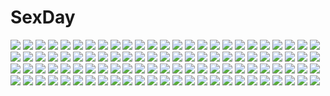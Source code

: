# SexDay
![](https://konachan.com/image/9baa32680bb3668922032eea47421339/Konachan.com%20-%2080238%20kafu%20mabinogi%20nao%20nude%20valentine.jpg)
![](https://konachan.com/jpeg/721377077592c61fb99cc9c36a7daf1a/Konachan.com%20-%20271634%20ass%20bikini%20blush%20camera%20demon%20fang%20food%20grim_aloe%20horns%20ice_cream%20loli%20long_hair%20navel%20popsicle%20swimsuit%20tail%20thighhighs%20twintails%20white_hair%20wings.jpg)
![](https://konachan.com/image/892bb8f003cf2812d288a9ead3fb32c6/Konachan.com%20-%2012041%20christmas%20cuffs_%28studio%29%20kiriyama_sakura%20sakura_musubi%20sera_karen.jpg)
![](https://konachan.com/jpeg/1b8a24b36aa95b6a76536a8f379dc6c9/Konachan.com%20-%20228374%20ass%20breasts%20garter_belt%20jyt%20nipples%20panties%20rem_%28re%3Azero%29%20stockings%20thighhighs%20third-party_edit%20topless%20underwear%20white.jpg)
![](https://konachan.com/image/7b6b0dbe633b703b765ca0b8a5af0f8d/Konachan.com%20-%20107041%20kagamine_len%20kagamine_rin%20male%20ryou_%28fallxalice%29%20vocaloid.jpg)
![](https://konachan.com/image/1510433700c3a2a2c51555af811b799e/Konachan.com%20-%2057576%20shining_tears_x_wind%20tagme.jpg)
![](https://konachan.com/image/1627465ec0a536be708519c3977f12de/Konachan.com%20-%206542%20asakura_ryouko%20kimidori_emiri%20nagato_yuki%20school_uniform%20suzumiya_haruhi_no_yuutsu.jpg)
![](https://konachan.com/jpeg/438fc08108620f9578c23b584b289bc4/Konachan.com%20-%20298874%20blush%20bow%20breasts%20brown_eyes%20brown_hair%20cleavage%20couch%20hug%20loli%20long_hair%20male%20original%20pokachu%20short_hair%20twintails.jpg)
![](https://konachan.com/image/80467d84c47da4f39cb60904b6eff220/Konachan.com%20-%2055823%20air%20kamio_misuzu%20shinia%20sky.jpg)
![](https://konachan.com/image/2de50f9f6f9b67b5865ab603da4377cc/Konachan.com%20-%2022060%20aika_s_granzchesta%20alice_carroll%20alicia_florence%20aria%20aria_pokoteng%20mizunashi_akari.jpg)
![](https://konachan.com/image/f905b1011ee3f15082ea6bd2ef5f0239/Konachan.com%20-%20288076%20aqua_eyes%20aqua_hair%20flowers%20gloves%20hatsune_miku%20kiwikong%20long_hair%20magical_mirai_%28vocaloid%29%20signed%20twintails%20vocaloid.jpg)
![](https://konachan.com/jpeg/16e881a487556c1c3ed5627241bb0bd0/Konachan.com%20-%20253688%20anus%20blue_eyes%20blush%20breasts%20fingering%20game_cg%20green_eyes%20halloween%20long_hair%20nipples%20nude%20purple_hair%20pussy%20thighhighs%20uncensored%20wanaca%20white%20yuri.jpg)
![](https://konachan.com/image/fe2bcb9f4d24a78bdbaffed3edb23ead/Konachan.com%20-%20161341%202girls%20blonde_hair%20hug%20kazeno%20original%20pantyhose%20thighhighs%20twintails.jpg)
![](https://konachan.com/jpeg/d42d77eb02863f9bd10e6aa5e6f40410/Konachan.com%20-%20294819%20game_cg%20gray_eyes%20gray_hair%20japanese_clothes%20katahira_yuuna%20minamihama_yoriko%20more_%28company%29%20swallowtail%20yukata.jpg)
![](https://konachan.com/jpeg/87ef2ab2b9e231c5a6951ed92418be0c/Konachan.com%20-%2036488%20christmas%20koutaro%20nijiiro_zakura%20tagme.jpg)
![](https://konachan.com/jpeg/900cd44e8903cc9c1898d8820af97c4d/Konachan.com%20-%20247042%20annin_doufu%20idolmaster%20idolmaster_cinderella_girls%20idolmaster_cinderella_girls_starlight_stage%20mizumoto_yukari%20nakano_yuka%20shiina_noriko.jpg)
![](https://konachan.com/jpeg/1337ab89afc4428391524abda2f351e6/Konachan.com%20-%20241746%20annin_doufu%20brown_eyes%20brown_hair%20clouds%20fan%20flowers%20idolmaster%20japanese_clothes%20moon%20night%20petals%20shiomi_shuuko%20short_hair%20sky%20wink.jpg)
![](https://konachan.com/jpeg/de62b530d20ee0d235d124e7688daa26/Konachan.com%20-%20183466%20blue_eyes%20blue_hair%20blush%20hatsune_miku%20leek%20long_hair%20mamemameusausa%20pantyhose%20vocaloid%20white.jpg)
![](https://konachan.com/jpeg/ebd1f63c3daf679c56c77102d2dda81a/Konachan.com%20-%20163381%202girls%20blonde_hair%20blue_eyes%20blush%20chibi%20headband%20komowata_haruka%20kurimiya_mikan%20leaves%20long_hair%20pink_eyes%20pink_hair%20ribbons%20tsukioka_izumi%20whirlpool.jpg)
![](https://konachan.com/image/7051101923848d209665ff863bc75785/Konachan.com%20-%2090064%20all_male%20blonde_hair%20blue_eyes%20densetsu_no_yuusha_no_densetsu%20lucile_eris%20male.jpg)
![](https://konachan.com/jpeg/5ec45d0b7e8553b3daefe77a23a7a81f/Konachan.com%20-%20285447%20black_hair%20bow%20goback%20hakurei_reimu%20japanese_clothes%20long_hair%20miko%20moon%20red_eyes%20touhou%20tree.jpg)
![](https://konachan.com/image/dedadb07ffc0ac456b19506a8d63ae45/Konachan.com%20-%20108962%20black_hair%20blue_eyes%20blush%20close%20garyljq%20kamisama_no_memo_chou%20shionji_yuuko.jpg)
![](https://konachan.com/image/d79dd4ba7b9eb55672c47327b17a26dd/Konachan.com%20-%204984%20purple_software%20school_swimsuit%20swimsuit.jpg)
![](https://konachan.com/image/b203811b56e282e167157aa7489419fe/Konachan.com%20-%20270885%20original%20polychromatic%20tagme_%28artist%29.jpg)
![](https://konachan.com/image/d8236b2d2f544955567b6d23744d4699/Konachan.com%20-%20181478%20anthropomorphism%20bicolored_eyes%20original%20white_hair%20yoshino_ryou.jpg)
![](https://konachan.com/image/247c3023327863e12d8e481bd55b6388/Konachan.com%20-%20230967%20animal_ears%20ass%20blush%20cameltoe%20fate_extra%20fate_%28series%29%20foxgirl%20long_hair%20panties%20pink_hair%20sound_tamashi%20tail%20underwear%20yellow_eyes.jpg)
![](https://konachan.com/jpeg/92984b53559c8798ba25a17f213046ef/Konachan.com%20-%20133735%20ass%20bed%20blush%20breasts%20censored%20dekakute_ecchi_na_ore_no_ane%20game_cg%20maid%20nipples%20nopan%20penis%20pussy%20thighhighs.jpg)
![](https://konachan.com/jpeg/dafaafa993be4e1ff7352a112342872f/Konachan.com%20-%2021135%20blonde_hair%20blue_eyes%20cutey_honey.jpg)
![](https://konachan.com/image/6fca2d5570bb241e567874a6ba5c40c2/Konachan.com%20-%2094535%20nekomura_iroha%20vocaloid.jpg)
![](https://konachan.com/jpeg/329bf20f1c469391a6a8d2ba4b484579/Konachan.com%20-%20304788%20baku_ph%20blue_eyes%20book%20bow%20brown_hair%20doll%20dress%20hanako_chloe%20hat%20kazama_chieru%20loli%20long_hair%20pantyhose%20princess_connect%21%20shingyouji_yuni%20twintails.jpg)
![](https://konachan.com/jpeg/4ea70bcce755e41788d60d9975d4f751/Konachan.com%20-%20233688%20aqua_eyes%20blush%20breasts%20censored%20cum%20game_cg%20garter_belt%20long_hair%20moonstone%20nipples%20no_bra%20nopan%20penis%20pink_hair%20pussy%20pussy_juice%20sex%20wet.jpg)
![](https://konachan.com/jpeg/b6918a1ae86456c9176a5a83554d8cce/Konachan.com%20-%20137088%20brown_hair%20gia%20gray%20knife%20original%20red_eyes%20short_hair.jpg)
![](https://konachan.com/jpeg/fb050dcf070a85416b4844e4078e576e/Konachan.com%20-%2031178%20breasts%20censored%20game_cg%20lyrical_lyric%20marmalade%20mikeou%20nude%20pussy.jpg)
![](https://konachan.com/jpeg/9783d5d9ad886ae6cef4d1680682cd70/Konachan.com%20-%20283630%202girls%20blonde_hair%20braids%20dress%20elbow_gloves%20flowers%20gloves%20gray_hair%20hat%20hug%20kiss%20long_hair%20muike%20petals%20ruins%20shoujo_ai%20wedding%20wedding_attire.jpg)
![](https://konachan.com/image/d261a41493dd99f5b01734d89631f057/Konachan.com%20-%2053714%20bikini%20blue_eyes%20minagi_tsumuji%20natsuiro_straight%20pink_hair%20swimsuit.jpg)
![](https://konachan.com/image/1058d2847272146c34ec6bdd0b73b7a9/Konachan.com%20-%20297263%20book%20brown_hair%20clouds%20hat%20original%20phone%20purple_eyes%20school_uniform%20short_hair%20skirt%20sky%20tagme_%28artist%29.jpg)
![](https://konachan.com/jpeg/035da55aaaf7d4f7e750c9c1546b697e/Konachan.com%20-%2069817%20breasts%20cleavage%20clouds%20eyepatch%20food%20game_cg%20green_eyes%20hanasaki_uri%20okina_korun%20purple_hair%20short_hair%20sky%20skyfish%20swimsuit%20tree%20yellow_eyes.jpg)
![](https://konachan.com/image/c9c72c3ab9f99155d4cc3be335f1d4fa/Konachan.com%20-%20190060%20aldnoah.zero%20asseylum_vers_allusia%20ball%20barefoot%20beach%20bikini%20blonde_hair%20breasts%20cleavage%20green_eyes%20l.bou%20swimsuit.jpg)
![](https://konachan.com/image/5a1565f89755aaf196249434e0fc5895/Konachan.com%20-%20206708%20all_male%20armor%20atemu%20bleach%20crossover%20death_note%20dragonball%20glasses%20male%20naruto%20narutocuhh%20one_piece%20ryuk%20son_goku%20sword%20weapon%20wings%20yu-gi-oh.jpg)
![](https://konachan.com/jpeg/e90e33abfd50238091fe9e2049aa59fd/Konachan.com%20-%20291586%20building%20green_eyes%20green_hair%20hatsune_miku%20japanese_clothes%20kimono%20long_hair%20reflection%20skirt%20thighhighs%20tie%20tree%20twintails%20vocaloid%20water%20yorarry.jpg)
![](https://konachan.com/image/34019880e85770fac12a2f28e3db3f12/Konachan.com%20-%20287961%20building%20city%20clouds%20grass%20hankachi_%28okayama012%29%20nobody%20original%20scenic%20sky%20stairs%20train%20tree.jpg)
![](https://konachan.com/image/5fc14514983df32b3df2e8cf337e51c0/Konachan.com%20-%20102898%202girls%20akemi_homura%20bow%20bow_%28weapon%29%20kaname_madoka%20long_hair%20mahou_shoujo_madoka_magica%20pink_hair%20ultimate_madoka%20weapon%20wings.jpg)
![](https://konachan.com/image/6c2fd46c3ae93f7af5062460101f48f3/Konachan.com%20-%2070515%20hatsune_miku%20thighhighs%20twintails%20vocaloid%20world_is_mine_%28vocaloid%29.jpg)
![](https://konachan.com/image/e8499969730acf1489f64bc192b19fea/Konachan.com%20-%2014832%20ass%20tagme.jpg)
![](https://konachan.com/image/a0d2e5029ac64400f70e44de775700ea/Konachan.com%20-%2054932%20kumoi_ichirin%20touhou%20unzan.jpg)
![](https://konachan.com/image/02436de45a1094c6cc63490715626e69/Konachan.com%20-%2015693%20tagme.jpg)
![](https://konachan.com/jpeg/43e7b7b8bce693b4f7e5300b353cab98/Konachan.com%20-%2068568%20mahou_shoujo_lyrical_nanoha%20mahou_shoujo_lyrical_nanoha_a%27s%20mahou_shoujo_lyrical_nanoha_strikers%20reinforce%20reinforce_zwei%20thighhighs.jpg)
![](https://konachan.com/jpeg/7b8f346d23b3ffc86b534571d9b7bc4f/Konachan.com%20-%20147190%20beach%20bikini%20breasts%20chikotam%20cleavage%20game_cg%20group%20hat%20kashima_hibari%20koiiro_marriage%20maid%20marmalade%20navel%20sasorigatame%20swimsuit%20takamiya_kuon.jpg)
![](https://konachan.com/jpeg/34974aa414800ae7d803dda5131bca71/Konachan.com%20-%2099941%202girls%20apron%20blue_eyes%20hikage_eiji%20koihime_musou%20long_hair%20purple_hair%20sonken%20sonshoukou.jpg)
![](https://konachan.com/image/98676242ba3fef981e604d04520d707a/Konachan.com%20-%2038833%20gouen_no_soleil%20nanashiki_rin%20nipples%20skyfish.jpg)
![](https://konachan.com/image/793687db7f9c660f5a178956abc877bc/Konachan.com%20-%2058582%20blonde_hair%20blue_eyes%20doll%20dress%20original%20stars.jpg)
![](https://konachan.com/jpeg/269045413a4034ecc6d442b8925b2be1/Konachan.com%20-%20205813%20blush%20breasts%20game_cg%20gray_hair%20grune%20pussy%20red_eyes%20spread_legs%20spread_pussy%20tagme_%28character%29%20tengoku_hime%20thighhighs%20twintails%20uncensored.jpg)
![](https://konachan.com/jpeg/f38c8ad2ef00936b29742e0e9ce47107/Konachan.com%20-%20205415%20bicolored_eyes%20cameltoe%20date_a_live%20dress%20goth-loli%20gun%20itsuka_shidou%20lolita_fashion%20panties%20school_uniform%20sky%20underwear%20upskirt%20weapon.jpg)
![](https://konachan.com/image/dee18c1dd06c8481d8c4d8b3b68a06b2/Konachan.com%20-%20298927%20barefoot%20breasts%20brown_hair%20dark_skin%20erect_nipples%20glasses%20green_eyes%20long_hair%20no_bra%20nopan%20original%20pack_er_5.jpg)
![](https://konachan.com/image/99bbc45ac0fae309d37ae566fe4434b0/Konachan.com%20-%2053546%20asahina_mikuru%20asakura_ryouko%20chibi%20crossover%20hirasawa_yui%20k-on%21%20nagato_yuki%20nishiya_futoshi%20signed%20suzumiya_haruhi%20tsuruya%20vector%20watermark.jpg)
![](https://konachan.com/jpeg/df66d7cd8d9a156e5973b6c2828596d1/Konachan.com%20-%20240649%20brown_eyes%20brown_hair%20chacha_%28fate_grand_order%29%20fate_grand_order%20fate_%28series%29%20fire%20gloves%20hat%20long_hair%20morokoshi_%28tekku%29%20sword%20weapon.jpg)
![](https://konachan.com/image/7fa7e5c4ccea72c0eec321a32b172bca/Konachan.com%20-%20126204%20animal%20brown_hair%20collar%20fire%20gloves%20group%20hat%20headband%20long_hair%20original%20pink_eyes%20red_eyes%20short_hair%20socks%20sword%20tiger%20weapon%20white_hair.jpg)
![](https://konachan.com/jpeg/0c4a48dad0c80e25114dc3b97998ca6c/Konachan.com%20-%20103162%20aiyoku_no_eustia%20bekkankou%20eustia_astraea%20pink_hair%20purple_eyes%20school_uniform.jpg)
![](https://konachan.com/image/925ae9c5ab5969e1e49e9030179e6fa6/Konachan.com%20-%20116396%20breast_hold%20fingering%20masturbation%20navel%20nude%20original%20pussy%20pussy_juice%20thighhighs%20uncensored.jpg)
![](https://konachan.com/jpeg/8154cff1e4bf96116f4c2f966dc2470c/Konachan.com%20-%20139899%20barefoot%20blonde_hair%20blush%20breast_hold%20breasts%20futsuno_fantasy%20game_cg%20green_eyes%20ichiyou_moka%20long_hair%20nipples%20wet.jpg)
![](https://konachan.com/jpeg/0c23dce03f5bf314729b8efc0a4688cc/Konachan.com%20-%20136388%20game_cg%20kazama_minto%20sakura_no_reply.jpg)
![](https://konachan.com/image/feba072df56910dfb2d8473ccce6ed05/Konachan.com%20-%2038896%202girls%20barefoot%20blush%20censored%20fingering%20green_hair%20headdress%20maid%20nopan%20panties%20pussy%20ribbons%20short_hair%20skyfish%20spread_legs%20underwear%20wet%20yuri.jpg)
![](https://konachan.com/jpeg/15729e181ce7fb421e99b3470509f7d3/Konachan.com%20-%20188686%20animal_ears%20bandaid%20blush%20breasts%20catgirl%20hinokami_suzuka%20kuzuryuu_tooko%20logo%20luciela_purodia%20nipples%20nude%20shidou_miya%20shidou_nia%20sword%20tail%20weapon.jpg)
![](https://konachan.com/image/4a1a07a966631733b860eee1c3db6938/Konachan.com%20-%2080681%20aikawa_arisa%20joi-san_no_oiitsuke%21%21%20jpeg_artifacts%20nipples%20no_bra%20nopan%20shirt_lift.jpg)
![](https://konachan.com/image/511108411b7371740f4856ebaa43de6e/Konachan.com%20-%20241236%20aqua_eyes%20ball%20barefoot%20beach%20bikini%20blush%20breasts%20bubbles%20clouds%20fang%20headband%20l.bou%20navel%20pink_eyes%20ribbons%20sky%20swimsuit%20twintails%20water%20wink.jpg)
![](https://konachan.com/image/56cbe85b5387b1c102c555c175e3a7a6/Konachan.com%20-%20153602%20ass%20bed%20black_hair%20cameltoe%20latale%20liz_%28latale%29%20pantyhose%20red_eyes%20short_hair%20zi-shot.jpg)
![](https://konachan.com/image/7bfca221dce6f11abfc5a4f9819f3519/Konachan.com%20-%2073670%20kagamine_len%20kagamine_rin%20male%20vocaloid.jpg)
![](https://konachan.com/jpeg/522cfd79955ff0987de8d5a8afb2af18/Konachan.com%20-%20129899%20ben-to%20mino106%20pantyhose%20short_hair%20tagme%20white%20yarizui_sen.jpg)
![](https://konachan.com/image/2c4e2e0c8511360a3edf9cdc3e6f3c80/Konachan.com%20-%20144978%20blue_eyes%20blue_hair%20original%20scan%20see_through%20skirt%20train%20tree%20vania600%20water.jpg)
![](https://konachan.com/jpeg/007f93b81d7e918186d1544e885dad0d/Konachan.com%20-%20144552%20alcot%20bath%20bathtub%20black_hair%20blue_eyes%20breasts%20game_cg%20hondou_ayano%20long_hair%20naka_no_hito_nado_inai%20narumi_yuu%20nipples%20nude%20towel%20water%20wet.jpg)
![](https://konachan.com/image/ad84b3502fcb765627a722034b6477f2/Konachan.com%20-%2081689%20blonde_hair%20blue_hair%20doll%20dress%20echo%20fireworks%20flowers%20oz_vessalius%20pandora_hearts%20ribbons%20signed.jpg)
![](https://konachan.com/image/90b64ed1309cf6673de82a22a963dd87/Konachan.com%20-%20281040%20all_male%20animal%20bow_%28weapon%29%20cape%20dark_souls%20dark_sun_gwyndolin%20dress%20earrame%20headdress%20long_hair%20male%20snake%20weapon%20white_hair.jpg)
![](https://konachan.com/image/8dba2a27bf5de9707fcefb97f1b8c695/Konachan.com%20-%20166560%20aqua_hair%20blue_eyes%20blush%20calendar%20clouds%20flowers%20hatsune_miku%20kinusagi%20long_hair%20navel%20petals%20shorts%20sky%20sunflower%20twintails%20vocaloid.jpg)
![](https://konachan.com/image/05d28f02ca4b977635c6d7e2800cf54a/Konachan.com%20-%2082877%20armor%20blonde_hair%20blue_eyes%20cross%20panties%20sword%20tagme%20thighhighs%20underwear%20weapon.jpg)
![](https://konachan.com/image/226ec95b7f0fa46de90943bf29922bd9/Konachan.com%20-%20106467%20gun%20hidan_no_aria%20kanzaki_h_aria%20long_hair%20pink_hair%20red_eyes%20twintails%20weapon.jpg)
![](https://konachan.com/jpeg/2fab744addfa36292532a96e60cab6ae/Konachan.com%20-%20295531%20animal_ears%20breasts%20catgirl%20cleavage%20dress%20flowers%20long_hair%20moon%20night%20original%20ppyono%20see_through%20stars%20summer_dress.jpg)
![](https://konachan.com/image/f7356c5b7d7124351b919fadda038c9d/Konachan.com%20-%20301690%20blush%20breasts%20fang%20idolmaster%20idolmaster_cinderella_girls%20nude%20pink_eyes%20pink_hair%20ponytail%20short_hair%20towel%20white%20yoshikita_popuri%20yumemi_riamu.jpg)
![](https://konachan.com/image/118823524ce33724901eb4823c3810db/Konachan.com%20-%20236592%20aqua_eyes%20breasts%20censored%20cum%20fellatio%20highschool_dxd%20long_hair%20navel%20nipples%20nude%20paizuri%20penis%20pubic_hair%20pussy%20red_hair%20rias_gremory%20sex.jpg)
![](https://konachan.com/jpeg/2b55951f8e5a4de9ead7f1409b2ef673/Konachan.com%20-%20259222%20anthropomorphism%20azur_lane%20blonde_hair%20cape%20gloves%20kneehighs%20long_hair%20orange_eyes%20panties%20parody%20skirt%20sunglasses%20thighhighs%20underwear.jpg)
![](https://konachan.com/image/43fcd186f050e1736a73fcef3e78a512/Konachan.com%20-%2030760%20circus.jpg)
![](https://konachan.com/image/fb0e691321d6f657edeffa7700026cb6/Konachan.com%20-%20156187%20black_hair%20brown_eyes%20brown_hair%20cape%20food%20gray_hair%20green_eyes%20index%20long_hair%20necklace%20nun%20short_hair%20skirt%20sunglasses%20twintails%20umbrella.jpg)
![](https://konachan.com/image/27de5705ad934e161a7f7a8076653782/Konachan.com%20-%20199038%20boots%20building%20cape%20city%20original%20pixiv_fantasia%20polychromatic%20purple_hair%20red_eyes%20sishenfan%20smoking%20watermark.jpg)
![](https://konachan.com/image/6db069f76142aa51f55d24b8624295f4/Konachan.com%20-%20272955%20blush%20brown_hair%20flowers%20long_hair%20navel%20neiless_nero%20original%20red_eyes%20ribbons%20skirt.jpg)
![](https://konachan.com/image/533ed18c298058a6660194caccd01921/Konachan.com%20-%20122719%20kamikita_komari%20little_busters%21%20sakura_neko%20school_uniform%20white%20wink.jpg)
![](https://konachan.com/jpeg/0610398fb08322634cd7cb9edc5c3bfc/Konachan.com%20-%20171732%20aragaki_wakana%20bed%20bra%20brown_hair%20ensemble_%28company%29%20game_cg%20green_eyes%20kimishima_ao%20long_hair%20mahara_aoi%20male%20pajamas%20trap%20twintails%20underwear.jpg)
![](https://konachan.com/jpeg/24f2e7182117eafa9e15004a13c3912b/Konachan.com%20-%20258672%20brown_hair%20close%20gloves%20green_eyes%20hinoshita_akame%20idolmaster%20idolmaster_cinderella_girls%20long_hair%20scarf%20shibuya_rin.jpg)
![](https://konachan.com/image/7379f30db83f5d4bf7481a13c827de24/Konachan.com%20-%206033%20blonde_hair%20blush%20bra%20breasts%20cleavage%20panties%20sawachika_eri%20school_rumble%20underwear.jpg)
![](https://konachan.com/image/9e93ace837d790737a7c3f3301b67cca/Konachan.com%20-%20128718%202girls%20araragi_karen%20black_eyes%20black_hair%20breasts%20brown_eyes%20brown_hair%20censored%20long_hair%20nipples%20nopan%20shirt_lift%20short_hair%20sketch%20thighhighs.jpg)
![](https://konachan.com/image/e0e8bc0ab9825c893813ebe04aca91fd/Konachan.com%20-%20235917%20blonde_hair%20blue_eyes%20blue_hair%20bow%20bunny_ears%20dress%20gloves%20group%20long_hair%20pink_eyes%20pink_hair%20precure%20purple_eyes%20purple_hair%20red_eyes%20red_hair%20wink.jpg)
![](https://konachan.com/image/b615320e10d3c0b38cb844389166d0c8/Konachan.com%20-%20256856%20blonde_hair%20boots%20bow%20cherry_blossoms%20fate_grand_order%20fate_%28series%29%20flowers%20japanese_clothes%20katana%20okita_souji_%28fate%29%20sword%20toosaka_asagi%20weapon.jpg)
![](https://konachan.com/image/1f4ebfb57c7ac17a0eb8fa0f3e2e5dac/Konachan.com%20-%2023318%20mai-hime%20tokiha_mai.jpg)
![](https://konachan.com/image/6f1b343c92e03c58aa2957cde80e5fb5/Konachan.com%20-%2013994%20club_maniax%20pink%20tagme%20yusaka.jpg)
![](https://konachan.com/image/84d018d2d5b938f7f0c26a88868453dd/Konachan.com%20-%20294769%20anthropomorphism%20blush%20drink%20girls_frontline%20hakua_mill%20headphones%20m200_%28girls_frontline%29%20rooftop%20skirt%20socks%20tie.jpg)
![](https://konachan.com/image/3bd5eb0094e162787f3e0174b057ff91/Konachan.com%20-%2054466%20bekkankou%20fortune_arterial%20japanese_clothes%20kimono.jpg)
![](https://konachan.com/image/3d7c5c2aef0d20fefdd4ec9610adad66/Konachan.com%20-%20257082%20bed%20bicolored_eyes%20breasts%20brown_hair%20cleavage%20date_a_live%20long_hair%20nude%20shigatsu%20tokisaki_kurumi.jpg)
![](https://konachan.com/jpeg/398ce77fb915a2c127018c1e93d0b598/Konachan.com%20-%20297165%20barefoot%20breasts%20cameltoe%20cleavage%20gradient%20hat%20kamekiti%20long_hair%20no_bra%20patchouli_knowledge%20purple%20purple_eyes%20purple_hair%20third-party_edit%20touhou.jpg)
![](https://konachan.com/jpeg/0c31322567eb2737f55412b6fc6244ee/Konachan.com%20-%20123144%202girls%20chain%20dress%20flowers%20forest%20petals%20pink_eyes%20pink_hair%20red_hair%20ribbons%20rose%20ryosios%20scythe%20shackles%20touhou%20tree%20twintails%20weapon%20wristwear.jpg)
![](https://konachan.com/jpeg/815256dc5bf060424d84f16d36562107/Konachan.com%20-%2043256%20bamboo_blade%20kawazoe_tamaki%20school_swimsuit%20swimsuit.jpg)
![](https://konachan.com/image/6ecc42e2210f6f89878bf10a56353252/Konachan.com%20-%2089249%20blonde_hair%20blue_eyes%20blush%20breasts%20gloves%20k-on%21%20kotobuki_tsumugi%20long_hair%20nipples%20nude%20scarf%20shinozuka_jouji%20third-party_edit%20uncensored.jpg)
![](https://konachan.com/jpeg/6d15eb95b3ecdc8a92eea9f703e3091c/Konachan.com%20-%20191522%20bicolored_eyes%20green_hair%20japanese_clothes%20short_hair%20s-syogo%20tatara_kogasa%20touhou%20umbrella%20yukata.jpg)
